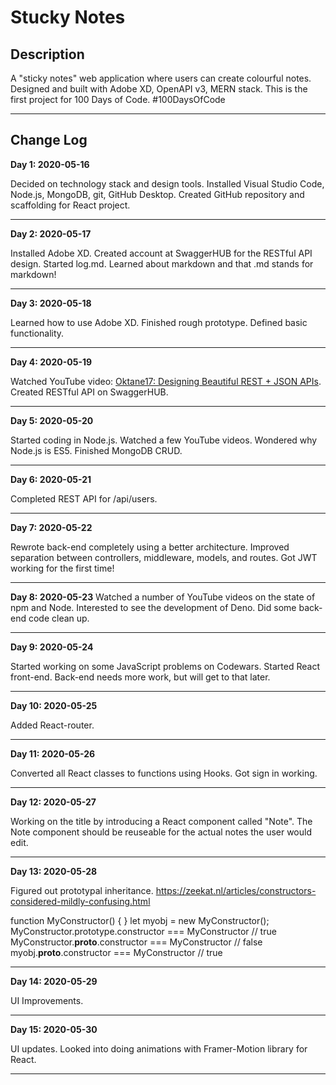 Stucky Notes
============

Description
-----------

A "sticky notes" web application where users can create colourful notes.  Designed and built with Adobe XD, OpenAPI v3, MERN stack.  This is the first project for 100 Days of Code.  #100DaysOfCode

---

Change Log
----------

**Day 1: 2020-05-16**

Decided on technology stack and design tools.  Installed Visual Studio Code, Node.js, MongoDB, git, GitHub Desktop.  Created GitHub repository and scaffolding for React project.

---

**Day 2: 2020-05-17**

Installed Adobe XD.  Created account at SwaggerHUB for the RESTful API design.  Started log.md.  Learned about markdown and that .md stands for markdown!

---

**Day 3: 2020-05-18**

Learned how to use Adobe XD.  Finished rough prototype.  Defined basic functionality.

---

**Day 4: 2020-05-19**

Watched YouTube video: [Oktane17: Designing Beautiful REST + JSON APIs](https://youtu.be/MiOSzpfP1Ww).  Created RESTful API on SwaggerHUB.

---

**Day 5: 2020-05-20**

Started coding in Node.js.  Watched a few YouTube videos.  Wondered why Node.js is ES5.  Finished MongoDB CRUD.

---

**Day 6: 2020-05-21**

Completed REST API for /api/users.

---

**Day 7: 2020-05-22**

Rewrote back-end completely using a better architecture.  Improved separation between controllers, middleware, models, and routes.  Got JWT working for the first time!

---

**Day 8: 2020-05-23**
Watched a number of YouTube videos on the state of npm and Node.  Interested to see the development of Deno.  Did some back-end code clean up.

---

**Day 9: 2020-05-24**

Started working on some JavaScript problems on Codewars.  Started React front-end.  Back-end needs more work, but will get to that later.

---

**Day 10: 2020-05-25**

Added React-router.

---

**Day 11: 2020-05-26**

Converted all React classes to functions using Hooks.  Got sign in working.

---

**Day 12: 2020-05-27**

Working on the title by introducing a React component called "Note".  The Note component should be reuseable for the actual notes the user would edit.

---

**Day 13: 2020-05-28**

Figured out prototypal inheritance.
https://zeekat.nl/articles/constructors-considered-mildly-confusing.html

function MyConstructor() { }
let myobj = new MyConstructor();
MyConstructor.prototype.constructor === MyConstructor // true
MyConstructor.__proto__.constructor === MyConstructor // false
myobj.__proto__.constructor === MyConstructor // true

---

**Day 14: 2020-05-29**

UI Improvements.

---

**Day 15: 2020-05-30**

UI updates.  Looked into doing animations with Framer-Motion library for React.

---

